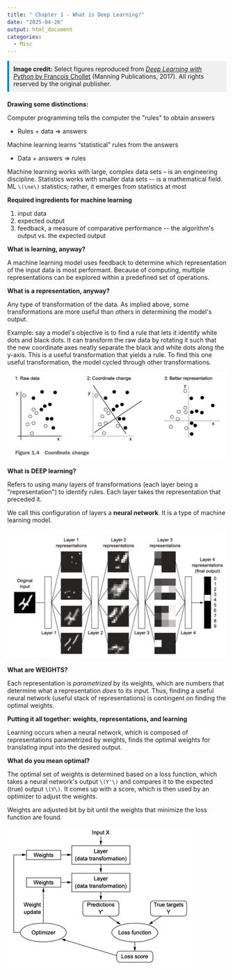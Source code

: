 ```yaml
---
title: " Chapter 1 - What is Deep Learning?"
date: "2025-04-26"
output: html_document
categories:
  - Misc
---
```




<div style="background-color:#f0f0f0; padding:10px; border-left:4px solid #007ACC; margin-bottom:20px;">
<strong>Image credit:</strong> Select figures reproduced from 
<a href="https://www.manning.com/books/deep-learning-with-python" target="_blank">
<em>Deep Learning with Python</em> by François Chollet</a> (Manning Publications, 2017). 
All rights reserved by the original publisher.
</div>


**Drawing some distinctions:**

Computer programming tells the computer the "rules" to obtain answers 

-	Rules + data => answers 

Machine learning learns “statistical” rules from the answers 

- Data + answers => rules 

Machine learning works with large, complex data sets – is an engineering discipline. Statistics works with smaller data sets  --  is a mathematical field. ML `\(\ne\)` statistics; rather, it emerges from statistics at most

**Required ingredients for machine learning**

1. input data
2. expected output
3. feedback, a measure of comparative performance -- the algorithm's output vs. the expected output

**What is learning, anyway?**

A machine learning model uses feedback to determine which representation of the input data is most performant.
Because of computing, multiple representations can be explored within a predefined set of operations. 

**What is a representation, anyway?** 

Any type of transformation of the data. As implied above, some transformations are more useful than others in determining the  model's output.

Example: say a model's objective is to find a rule that lets it identify white dots and black dots. It can transform the raw data by rotating it such that the new coordinate axes neatly separate the black and white dots along the y-axis. This is a useful transformation that yields a rule. To find this one useful transformation, the model cycled through other transformations.

![](../../pics/1.4.png)<!-- -->

**What is DEEP learning?**

Refers to using many layers of transformations (each layer being a "representation") to identify rules. Each layer takes the representation that preceded it.

We call this configuration of layers a **neural network**. It is a type of machine learning model.

![](../../pics/1.5.png)<!-- -->

**What are WEIGHTS?**

Each representation is *parametrized* by its weights, which are numbers that determine what a representation *does* to its input. 
Thus, finding a useful neural network (useful stack of representations) is contingent on finding the optimal weights. 

**Putting it all together: weights, representations, and learning** 

Learning occurs when a neural network, which is composed of representations parametrized by weights, finds the optimal weights for translating input into the desired output. 

**What do you mean optimal?** 

The optimal set of weights is determined based on a loss function, which takes a neural network's output `\(Y'\)` and compares it to the expected (true) output `\(Y\)`. It comes up with a score, which is then used by an optimizer to adjust the weights.

Weights are adjusted bit by bit until the weights that minimize the loss function are found. 

![](../../pics/1.9.png)<!-- -->








